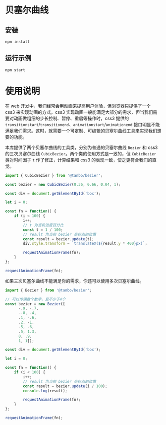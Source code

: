 # 贝塞尔曲线

## 安装
```
npm install
```

## 运行示例

```
npm start
```


# 使用说明

在 web 开发中，我们经常会用动画来提高用户体验，但浏览器只提供了一个 css3 来实现动画的方式。css3 实现动画一般能满足大部分的需求，但当我们需要对动画做粗细的步长控制、暂停、重启等操作时，css3 提供的 `transitionstart`/`transitionend`、`animationstart`/`animationend` 接口明显不能满足我们需求。这时，就需要一个可定制、可编辑的贝塞尔曲线工具来实现我们想要的功能。

本库提供了两个贝塞尔曲线的工具类，分别为普通的贝塞尔曲线 `Bezier` 和 css3 的三次贝塞尔曲线 `CubicBezier`。两个类的使用方式是一致的，但 `CubicBezier` 类对时间因子 `t` 作了修正，计算结果和 css3 的表现一致，使之更符合我们的直觉。


```ts
import { CubicBezier } from '@tanbo/bezier';

const bezier = new CubicBezier(0.36, 0.66, 0.04, 1); 

const div = document.getElementById('box');

let i = 0;

const fn = function() {
    if (i < 100) {
        i++;
        // t 为当前进度百分比
        const t = 1 / 100;
        // result 为当前 bezier 坐标点的位置
        const result = bezier.update(t);
        div.style.transform = `translateX(${result.y * 400}px)`;

        requestAnimationFrame(fn);
    }
};

requestAnimationFrame(fn);
```

如果三次贝塞尔曲线不能满足你的需求，你还可以使用多次贝塞尔曲线。

```ts
import { Bezier } from '@tanbo/bezier';

// 可以传偶数个数字，且不少于4个
const bezier = new Bezier([
      -.9, -.7,
      -.8, .4,
      .1, -.6,
      .2, -1,
      .5, .6,
      .5, 1.3,
      0, .9,
      1, 1]); 

const div = document.getElementById('box');

let i = 0;

const fn = function() {
    if (i < 100) {
        i++;
        // result 为当前 bezier 坐标点的位置
        const result = bezier.update(i / 100);
        console.log(result);

        requestAnimationFrame(fn);
    }
};

requestAnimationFrame(fn);
```

